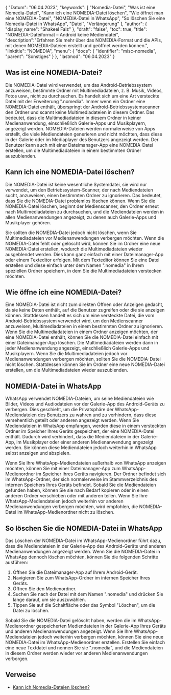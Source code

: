 {
"Datum": "06.04.2023",
  "keywords": [
"Nomedia-Datei",
"Was ist eine Nomedia-Datei",
"Kann ich eine NOMEDIA-Datei löschen",
"Wie öffnet man eine NOMEDIA-Datei",
"NOMEDIA-Datei in WhatsApp",
"So löschen Sie eine Nomedia-Datei in WhatsApp",
"Datei",
"Verlängerung"
],
  "author": {
"display_name": "Shakeel Faiz"
},
"draft": "false",
"toc": true,
"title": "NOMEDIA-Dateiformat – Android keine Mediendatei",
  "description":"Erfahren Sie mehr über das NOMEDIA-Format und die APIs, mit denen NOMEDIA-Dateien erstellt und geöffnet werden können.",
"linktitle": "NOMEDIA",
  "menu": {
    "docs": {
      "identifier": "misc-nomedia",
"parent": "Sonstiges"
}
},
"lastmod": "06.04.2023"
}

## Was ist eine NOMEDIA-Datei?

Die NOMEDIA-Datei wird verwendet, um das Android-Betriebssystem anzuweisen, bestimmte Ordner mit Multimediadateien, z. B. Musik, Videos, Fotos usw., nicht zu durchsuchen. Es handelt sich um eine Art versteckte Datei mit der Erweiterung ".nomedia". Immer wenn ein Ordner eine NOMEDIA-Datei enthält, überspringt der Android-Betriebssystemscanner den Ordner und scannt keine Multimediadateien in diesem Ordner. Das bedeutet, dass die Multimediadateien in diesem Ordner in keiner Medienanwendung, einschließlich Galerie-Apps und Musikplayern, angezeigt werden. NOMEDIA-Dateien werden normalerweise von Apps erstellt, die viele Mediendateien generieren und nicht möchten, dass diese in der Galerie oder im Mediaplayer des Benutzers angezeigt werden. Der Benutzer kann auch mit einer Dateimanager-App eine NOMEDIA-Datei erstellen, um die Multimediadateien in einem bestimmten Ordner auszublenden.

## Kann ich eine NOMEDIA-Datei löschen?

Die NOMEDIA-Datei ist keine wesentliche Systemdatei, sie wird nur verwendet, um den Betriebssystem-Scanner, der nach Mediendateien sucht, anzuweisen, einen bestimmten Ordner zu ignorieren. Das bedeutet, dass Sie die NOMEDIA-Datei problemlos löschen können. Wenn Sie die NOMEDIA-Datei löschen, beginnt der Medienscanner, den Ordner erneut nach Multimediadateien zu durchsuchen, und die Mediendateien werden in allen Medienanwendungen angezeigt, zu denen auch Galerie-Apps und Musikplayer gehören.

Sie sollten die NOMEDIA-Datei jedoch nicht löschen, wenn Sie Multimediadateien vor Medienanwendungen verbergen möchten. Wenn die NOMEDIA-Datei fehlt oder gelöscht wird, können Sie im Ordner eine neue NOMEDIA-Datei erstellen, wodurch die Multimediadateien wieder ausgeblendet werden. Dies kann ganz einfach mit einer Dateimanager-App oder einem Texteditor erfolgen. Mit dem Texteditor können Sie eine Datei erstellen und diese einfach unter dem Namen ".nomedia" in Ihrem speziellen Ordner speichern, in dem Sie die Multimediadateien verstecken möchten.

## Wie öffne ich eine NOMEDIA-Datei?

Eine NOMEDIA-Datei ist nicht zum direkten Öffnen oder Anzeigen gedacht, da sie keine Daten enthält, auf die Benutzer zugreifen oder die sie anzeigen können. Stattdessen handelt es sich um eine versteckte Datei, die vom Android-Betriebssystem verwendet wird, um den Medienscanner anzuweisen, Multimediadateien in einem bestimmten Ordner zu ignorieren. Wenn Sie die Multimediadateien in einem Ordner anzeigen möchten, der eine NOMEDIA-Datei enthält, können Sie die NOMEDIA-Datei einfach mit einer Dateimanager-App löschen. Die Multimediadateien werden dann in jeder Medienanwendung angezeigt, einschließlich Galerie-Apps und Musikplayern. Wenn Sie die Multimediadateien jedoch vor Medienanwendungen verbergen möchten, sollten Sie die NOMEDIA-Datei nicht löschen. Stattdessen können Sie im Ordner eine neue NOMEDIA-Datei erstellen, um die Multimediadateien wieder auszublenden.

## NOMEDIA-Datei in WhatsApp

WhatsApp verwendet NOMEDIA-Dateien, um seine Mediendateien wie Bilder, Videos und Audiodateien vor der Galerie-App des Android-Geräts zu verbergen. Dies geschieht, um die Privatsphäre der WhatsApp-Mediendateien des Benutzers zu wahren und zu verhindern, dass diese versehentlich geteilt oder anderen angezeigt werden. Wenn Sie Mediendateien in WhatsApp empfangen, werden diese in einem versteckten Ordner im Speicher Ihres Geräts gespeichert, der eine NOMEDIA-Datei enthält. Dadurch wird verhindert, dass die Mediendateien in der Galerie-App, im Musikplayer oder einer anderen Medienanwendung angezeigt werden. Sie können diese Mediendateien jedoch weiterhin in WhatsApp selbst anzeigen und abspielen.

Wenn Sie Ihre WhatsApp-Mediendateien außerhalb von WhatsApp anzeigen möchten, können Sie mit einer Dateimanager-App zum WhatsApp-Medienordner im Speicher Ihres Geräts navigieren. Der Ordner befindet sich im WhatsApp-Ordner, der sich normalerweise im Stammverzeichnis des internen Speichers Ihres Geräts befindet. Sobald Sie die Mediendateien gefunden haben, können Sie sie nach Bedarf kopieren oder in einen anderen Ordner verschieben oder mit anderen teilen. Wenn Sie Ihre WhatsApp-Mediendateien jedoch weiterhin vor anderen Medienanwendungen verbergen möchten, wird empfohlen, die NOMEDIA-Datei im WhatsApp-Medienordner nicht zu löschen.

## So löschen Sie die NOMEDIA-Datei in WhatsApp

Das Löschen der NOMEDIA-Datei im WhatsApp-Medienordner führt dazu, dass die Mediendateien in der Galerie-App des Android-Geräts und anderen Medienanwendungen angezeigt werden. Wenn Sie die NOMEDIA-Datei in WhatsApp dennoch löschen möchten, können Sie die folgenden Schritte ausführen:

1. Öffnen Sie die Dateimanager-App auf Ihrem Android-Gerät.
2. Navigieren Sie zum WhatsApp-Ordner im internen Speicher Ihres Geräts.
3. Öffnen Sie den Medienordner.
4. Suchen Sie nach der Datei mit dem Namen ".nomedia" und drücken Sie lange darauf, um sie auszuwählen.
5. Tippen Sie auf die Schaltfläche oder das Symbol "Löschen", um die Datei zu löschen.

Sobald Sie die NOMEDIA-Datei gelöscht haben, werden die im WhatsApp-Medienordner gespeicherten Mediendateien in der Galerie-App Ihres Geräts und anderen Medienanwendungen angezeigt. Wenn Sie Ihre WhatsApp-Mediendateien jedoch weiterhin verbergen möchten, können Sie eine neue NOMEDIA-Datei im WhatsApp-Medienordner erstellen. Erstellen Sie einfach eine neue Textdatei und nennen Sie sie ".nomedia", und die Mediendateien in diesem Ordner werden wieder vor anderen Medienanwendungen verborgen.

## Verweise
* [Kann ich Nomedia-Dateien löschen?](https://www.quora.com/Can-I-delete-nomedia-files)

